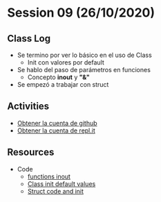 # Session 09 (26/10/2020)

## Class Log
* Se termino por ver lo básico en el uso de Class
  * Init con valores por default
* Se hablo del paso de parámetros en funciones
  * Concepto __inout__ y __"&"__
* Se empezó a trabajar con struct

## Activities
* [Obtener la cuenta de github](https://education.github.com/pack)
* [Obtener la cuenta de repl.it](https://repl.it)

## Resources
* Code
  * [functions inout](../resources/Session_09/code/session_09-1.swift)
  * [Class init default values](../resources/Session_09/code/session_09-2.swift)
  * [Struct code and init](../resources/Session_09/code/session_09-3.swift)